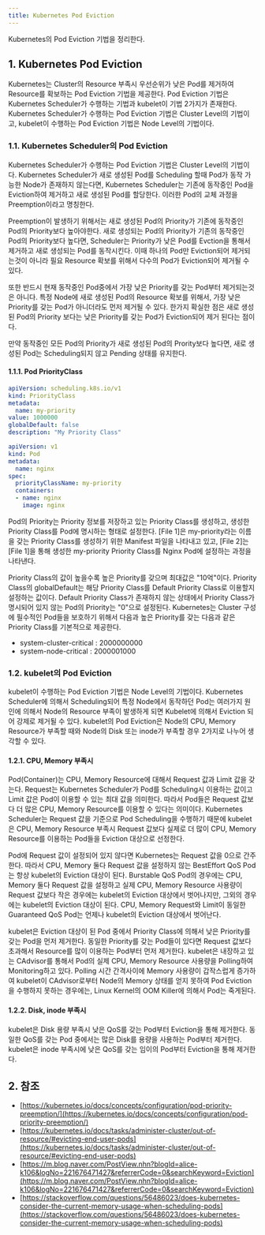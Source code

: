 ```yaml
---
title: Kubernetes Pod Eviction
---
```


Kubernetes의 Pod Eviction 기법을 정리한다.

## 1. Kubernetes Pod Eviction

Kubernetes는 Cluster의 Resource 부족시 우선순위가 낮은 Pod를 제거하여 Resource를 확보하는 Pod Eviction 기법을 제공한다. Pod Eviction 기법은 Kubernetes Scheduler가 수행하는 기법과 kubelet이 기법 2가지가 존재한다. Kubernetes Scheduler가 수행하는 Pod Eviction 기법은 Cluster Level의 기법이고, kubelet이 수행하는 Pod Eviction 기법은 Node Level의 기법이다.

### 1.1. Kubernetes Scheduler의 Pod Eviction

Kubernetes Scheduler가 수행하는 Pod Eviction 기법은 Cluster Level의 기법이다. Kubernetes Scheduler가 새로 생성된 Pod를 Scheduling 할때 Pod가 동작 가능한 Node가 존재하지 않는다면, Kubernetes Scheduler는 기존에 동작중인 Pod을 Eviction하여 제거하고 새로 생성된 Pod를 할당한다. 이러한 Pod의 교체 과정을 Preemption이라고 명칭한다.

Preemption이 발생하기 위해서는 새로 생성된 Pod의 Priority가 기존에 동작중인 Pod의 Priority보다 높아야한다. 새로 생성되는 Pod의 Priority가 기존의 동작중인 Pod의 Priority보다 높다면, Scheduler는 Priority가 낮은 Pod를 Evction을 통해서 제거하고 새로 생성되는 Pod를 동작시킨다. 이때 하나의 Pod만 Eviction되어 제거되는것이 아니라 필요 Resource 확보를 위해서 다수의 Pod가 Eviction되어 제거될 수 있다.

또한 반드시 현재 동작중인 Pod중에서 가장 낮은 Priority를 갖는 Pod부터 제거되는것은 아니다. 특정 Node에 새로 생성된 Pod의 Resource 확보를 위해서, 가장 낮은 Priority를 갖는 Pod가 아니더라도 먼저 제거될 수 있다. 한가지 확실한 점은 새로 생성된 Pod의 Priority 보다는 낮은 Priority를 갖는 Pod가 Eviction되어 제거 된다는 점이다.

만약 동작중인 모든 Pod의 Priority가 새로 생성된 Pod의 Prority보다 높다면, 새로 생성된 Pod는 Scheduling되지 않고 Pending 상태를 유지한다.

#### 1.1.1. Pod PriorityClass

```yaml {caption="[File 1] Priority Class", linenos=table}
apiVersion: scheduling.k8s.io/v1
kind: PriorityClass
metadata:
  name: my-priority
value: 1000000
globalDefault: false
description: "My Priority Class"
```

```yaml {caption="[File 2] Nginx Pod with Priority Class", linenos=table}
apiVersion: v1
kind: Pod
metadata:
  name: nginx
spec:
  priorityClassName: my-priority
  containers:
  - name: nginx
    image: nginx
```

Pod의 Priority는 Priority 정보를 저장하고 있는 Priority Class를 생성하고, 생성한 Priority Class를 Pod에 명시하는 형태로 설정한다. [File 1]은 my-priority라는 이름을 갖는 Priority Class를 생성하기 위한 Manifest 파일을 나타내고 있고, [File 2]는 [File 1]을 통해 생성한 my-priority Priority Class를 Nginx Pod에 설정하는 과정을 나타낸다.

Priority Class의 값이 높을수록 높은 Priority를 갖으며 최대값은 "10억"이다. Priority Class의 globalDefault는 해당 Priority Class를 Default Priority Class로 이용할지 설정하는 값이다. Default Priority Class가 존재하지 않는 상태에서 Priority Class가 명시되어 있지 않는 Pod의 Priority는 "0"으로 설정된다. Kubernetes는 Cluster 구성에 필수적인 Pod들을 보호하기 위해서 다음과 높은 Priority를 갖는 다음과 같은 Priority Class를 기본적으로 제공한다.

* system-cluster-critical : 2000000000 
* system-node-critical : 2000001000

### 1.2. kubelet의 Pod Eviction

kubelet이 수행하는 Pod Eviction 기법은 Node Level의 기법이다. Kubernetes Scheduler에 의해서 Scheduling되어 특정 Node에서 동작하던 Pod는 여러가지 원인에 의해서 Node의 Resource 부족이 발생하게 되면 Kubelet에 의해서 Eviction 되어 강제로 제거될 수 있다. kubelet의 Pod Eviction은 Node의 CPU, Memory Resource가 부족할 때와 Node의 Disk 또는 inode가 부족할 경우 2가지로 나누어 생각할 수 있다.

#### 1.2.1. CPU, Memory 부족시

Pod(Container)는 CPU, Memory Resource에 대해서 Request 값과 Limit 값을 갖는다. Request는 Kubernetes Scheduler가 Pod를 Scheduling시 이용하는 값이고 Limit 값은 Pod이 이용할 수 있는 최대 값을 의미한다. 따라서 Pod들은 Request 값보다 더 많은 CPU, Memory Resource를 이용할 수 있다는 의미이다. Kubernetes Scheduler는 Request 값을 기준으로 Pod Scheduling을 수행하기 때문에 kubelet은 CPU, Memory Resource 부족시 Request 값보다 실제로 더 많이 CPU, Memory Resource를 이용하는 Pod들을 Eviction 대상으로 선정한다.

Pod에 Request 값이 설정되어 있지 않다면 Kubernetes는 Request 값을 0으로 간주한다. 따라서 CPU, Memory 둘다 Request 값을 설정하지 않는 BestEffort QoS Pod는 항상 kubelet의 Eviction 대상이 된다. Burstable QoS Pod의 경우에는 CPU, Memory 둘다 Request 값을 설정하고 실제 CPU, Memory Resource 사용량이 Request 값보다 작은 경우에는 kubelet의 Eviction 대상에서 벗어나지만, 그외의 경우에는 kubelet의 Eviction 대상이 된다. CPU, Memory Request와 Limit이 동일한 Guaranteed QoS Pod는 언제나 kubelet의 Eviction 대상에서 벗어난다.

kubelet은 Eviction 대상이 된 Pod 중에서 Priority Class에 의해서 낮은 Priority를 갖는 Pod을 먼저 제거한다. 동일한 Priority를 갖는 Pod들이 있다면 Request 값보다 초과해서 Resource를 많이 이용하는 Pod부터 먼저 제거한다. kubelet은 내장하고 있는 CAdvisor를 통해서 Pod의 실제 CPU, Memory Resource 사용량을 Polling하여 Monitoring하고 있다. Polling 시간 간격사이에 Memory 사용량이 갑작스럽게 증가하여 kubelet이 CAdvisor로부터 Node의 Memory 상태를 얻지 못하여 Pod Eviction을 수행하지 못하는 경우에는, Linux Kernel의 OOM Killer에 의해서 Pod는 죽게된다.

#### 1.2.2. Disk, inode 부족시

kubelet은 Disk 용량 부족시 낮은 QoS를 갖는 Pod부터 Eviction을 통해 제거한다. 동일한 QoS를 갖는 Pod 중에서는 많은 Disk를 용량을 사용하는 Pod부터 제거한다. kubelet은 inode 부족시에 낮은 QoS를 갖는 임이의 Pod부터 Eviction을 통해 제거한다.

## 2. 참조

* [https://kubernetes.io/docs/concepts/configuration/pod-priority-preemption/](https://kubernetes.io/docs/concepts/configuration/pod-priority-preemption/)
* [https://kubernetes.io/docs/tasks/administer-cluster/out-of-resource/#evicting-end-user-pods](https://kubernetes.io/docs/tasks/administer-cluster/out-of-resource/#evicting-end-user-pods)
* [https://m.blog.naver.com/PostView.nhn?blogId=alice-k106&logNo=221676471427&referrerCode=0&searchKeyword=Eviction](https://m.blog.naver.com/PostView.nhn?blogId=alice-k106&logNo=221676471427&referrerCode=0&searchKeyword=Eviction)
* [https://stackoverflow.com/questions/56486023/does-kubernetes-consider-the-current-memory-usage-when-scheduling-pods](https://stackoverflow.com/questions/56486023/does-kubernetes-consider-the-current-memory-usage-when-scheduling-pods)